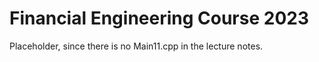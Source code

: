 # Financial Engineering Course 2023
Placeholder, since there is no Main11.cpp in the lecture notes.
